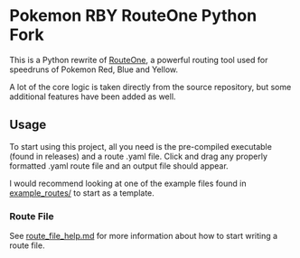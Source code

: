 # Pokemon RBY RouteOne Python Fork

This is a Python rewrite of [RouteOne](https://github.com/pokemon-speedrunning/routeone), a powerful routing tool used for speedruns of Pokemon Red, Blue and Yellow.

A lot of the core logic is taken directly from the source repository, but some additional features have been added as well.

## Usage

To start using this project, all you need is the pre-compiled executable (found in releases) and a route .yaml file. Click and drag any properly formatted .yaml route file and an output file should appear.

I would recommend looking at one of the example files found in [example_routes/](example_routes/) to start as a template.

### Route File

See [route_file_help.md](route_file_help.md) for more information about how to start writing a route file.
